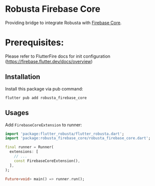 # Robusta Firebase Core

Providing bridge to integrate Robusta with [Firebase Core](https://firebase.flutter.dev/docs/core).

# Prerequisites:

Please refer to FlutterFire docs for init configuration (https://firebase.flutter.dev/docs/overview)

## Installation

Install this package via pub command:

```
flutter pub add robusta_firebase_core
```

## Usages

Add `FirebaseCoreExtension` to runner:

```dart
import 'package:flutter_robusta/flutter_robusta.dart';
import 'package:robusta_firebase_core/robusta_firebase_core.dart';

final runner = Runner(
  extensions: [
    // ...
    const FirebaseCoreExtension(),
  ],
);

Future<void> main() => runner.run();
```

